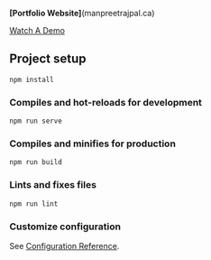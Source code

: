 **[Portfolio Website]**(manpreetrajpal.ca)

[Watch A Demo](https://www.youtube.com/watch?v=JvnPzzu20Do&ab_channel=manpreetrajpal)

## Project setup
```
npm install
```

### Compiles and hot-reloads for development
```
npm run serve
```

### Compiles and minifies for production
```
npm run build
```

### Lints and fixes files
```
npm run lint
```

### Customize configuration
See [Configuration Reference](https://cli.vuejs.org/config/).
